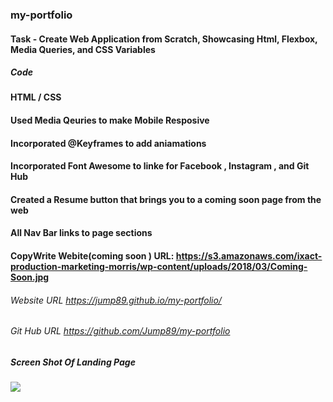 ### my-portfolio

#### Task - Create Web Application from Scratch, Showcasing Html, Flexbox, Media Queries, and CSS Variables


##### Code 
#### HTML / CSS


#### Used Media Qeuries to make Mobile Resposive 
#### Incorporated @Keyframes to add aniamations 
#### Incorporated Font Awesome to linke for Facebook , Instagram , and Git Hub
#### Created a Resume button that brings you to a coming soon page from the web
#### All Nav Bar links to page sections 


####  CopyWrite Webite(coming soon ) URL: https://s3.amazonaws.com/ixact-production-marketing-morris/wp-content/uploads/2018/03/Coming-Soon.jpg


###### Website URL https://jump89.github.io/my-portfolio/
###### Git Hub URL https://github.com/Jump89/my-portfolio


##### Screen Shot Of Landing Page 

![](image/Screen-shot-landingpage.png)
